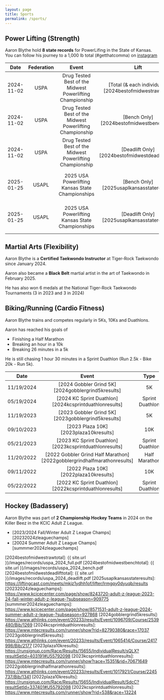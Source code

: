```yaml
---
layout: page
title: Sports
permalink: /sports/
---
```


## Power Lifting (Strength)

Aaron Blythe hold **8 state records** for PowerLifing in the State of Kansas. You can follow his journey to a 1,000 lb total (#getthatcomma) on [instagram][instagramablythepower]

| Date       | Federation | Event                                                     | Lift                                            | Class            | Weight |
| :--------: | :--------: |:---------------------------------------------------------:|:-----------------------------------------------:| :---------------:| :---------------:|
| 2024-11-02 | USPA       | Drug Tested Best of the Midwest Powerlifting Championship | [Total (& each individual)][2024bestofmidwestrawtotal] | 100kg Male 45-49 | 440kg / 970 lbs |
| 2024-11-02 | USPA       | Drug Tested Best of the Midwest Powerlifting Championship | [Bench Only][2024bestofmidwestbenchtotal]       | 100kg Male 45-49 | 120kg / 264.55 lbs |
| 2024-11-02 | USPA       | Drug Tested Best of the Midwest Powerlifting Championship | [Deadlift Only][2024bestofmidwestdeadlifttotal] | 100kg Male 45-49 | 162.5kg / 358.25 lbs |
| 2025-01-25 | USAPL      | 2025 USA Powerlifting Kansas State Championships          | [Bench Only][2025usaplkansasstateresults]       | 100kg Male 1b (45-49) | 122.5kg / 270 lbs |
| 2025-01-25 | USAPL      | 2025 USA Powerlifting Kansas State Championships          | [Deadlift Only][2025usaplkansasstateresults]    | 100kg Male 1b (45-49) | 165kg / 363.76 lbs |

## Martial Arts (Flexibility)

Aaron Blythe is a **Certified Taekwondo Instructor** at Tiger-Rock Taekwondo since January 2024. 

Aaron also became a **Black Belt** martial artist in the art of Taekwondo in February 2025.

He has also won 6 medals at the National Tiger-Rock Taekwondo Tournaments (3 in 2023 and 3 in 2024)

## Biking/Running (Cardio Fitness)

Aaron Blythe trains and competes regularly in 5Ks, 10Ks and Duathlons.

Aaron has reached his goals of 

* Finishing a Half Marathon
* Breaking an hour in a 10k 
* Breaking 26 minutes in a 5k

He is still chasing 1 hour 30 minutes in a Sprint Duathlon (Run 2.5k - Bike 20k - Run 5k).

| Date       | Event                                                                   | Type            | Time    |
| :--------: |:-----------------------------------------------------------------------:|:---------------:| :------:|  
| 11/19/2024 | [2024 Gobbler Grind 5K][2024gobblergrind5kresults]                      | 5K              | 26:58   |
| 05/19/2024 | [2024 KC Sprint Duathlon][2024kcsprintduathlonresults]                  | Sprint Duathlon | 1:33:38 |
| 11/19/2023 | [2023 Gobbler Grind 5K][2023gobblergrind5kresults]                      | 5K              | 25:41   |
| 09/10/2023 | [2023 Plaza 10K][2023plaza10kresults]                                   | 10K             | 55:08.2 |
| 05/21/2023 | [2023 KC Sprint Duathlon][2023kcsprintduathlonresults]                  | Sprint Duathlon | 1:32:55 |
| 11/20/2022 | [2022 Gobbler Grind Half Marathon][2022gobblergrindhalfmarathonresults] | Half Marathon   | 2:13:19 |
| 09/11/2022 | [2022 Plaza 10K][2022plaza10kresults]                                   | 10K             | 59:27.8 |
| 05/22/2022 | [2022 KC Sprint Duathlon][2022kcsprintduathlonresults]                  | Sprint Duathlon | 1:34:28 |

## Hockey (Badassery)

Aaron Blythe was part of **2 Championship Hockey Teams** in 2024 on the Killer Beez in the KCIC Adult Z League.

* [2023/2024 Fall/Winter Adult Z League Champs][20232024zleaguechamps]
* [20024 Summer Adult Z League Champs][summmer2024zleaguechamps]

[instagramablythepower]: https://www.instagram.com/ablythepower/
[2024bestofmidwestrawtotal]: {{ site.url }}/images/records/uspa_2024_full.pdf
[2024bestofmidwestbenchtotal]: {{ site.url }}/images/records/uspa_2024_bench.pdf
[2024bestofmidwestdeadlifttotal]: {{ site.url }}/images/records/uspa_2024_deadlift.pdf
[2025usaplkansasstateresults]: https://liftingcast.com/meets/mkjz1ydhh1of/lifter/lrmgqy0dyuqb/results
[20232024zleaguechamps]: https://www.kcicecenter.com/page/show/8243720-adult-z-league-2023-24-fall-winter-adult-z-league-?subseason=909775
[summmer2024zleaguechamps]: https://www.kcicecenter.com/page/show/8571531-adult-z-league-2024-summer-adult-z-league-?subseason=927868
[2024gobblergrind5kresults]: https://www.athlinks.com/event/20233/results/Event/1096709/Course/2539480/Bib/1269
[2024kcsprintduathlonresults]: https://www.mtecresults.com/runner/show?rid=82790380&race=17037
[2023gobblergrind5kresults]: https://www.athlinks.com/event/20233/results/Event/1065414/Course/2417998/Bib/2177
[2023plaza10kresults]: https://runsignup.com/Race/Results/15655/IndividualResult/sQLX?resultSetId=403191#U55792098
[2023kcsprintduathlonresults]: https://www.mtecresults.com/runner/show?race=15351&rid=70671649
[2022gobblergrindhalfmarathonresults]: https://www.athlinks.com/event/20233/results/Event/1017921/Course/2245737/Bib/1341
[2022plaza10kresults]: https://runsignup.com/Race/Results/15655/IndividualResult/SdcC?resultSetId=337401#U55792098
[2022kcsprintduathlonresults]: https://www.mtecresults.com/runner/show?rid=538&race=13224